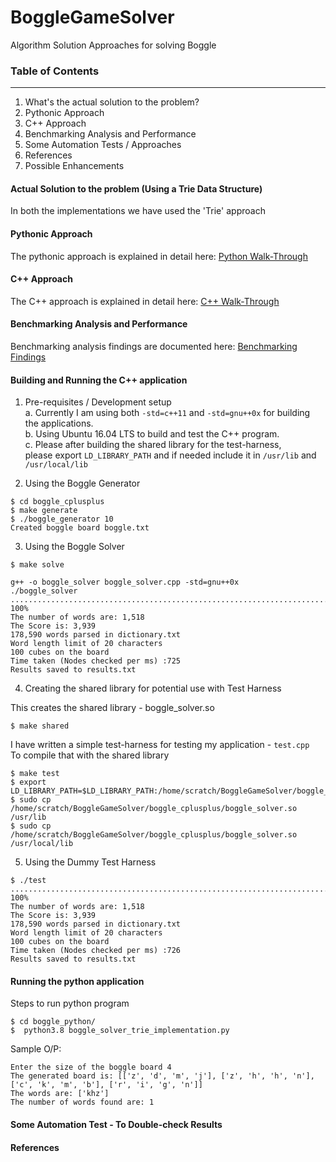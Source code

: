 # BoggleGameSolver    
Algorithm Solution Approaches for solving Boggle       


### Table of Contents
----------------------
1. What's the actual solution to the problem?     
2. Pythonic Approach     
3. C++ Approach     
4. Benchmarking Analysis and Performance   
5. Some Automation Tests / Approaches
6. References
7. Possible Enhancements

#### Actual Solution to the problem (Using a Trie Data Structure)           
In both the implementations we have used the 'Trie' approach                            

#### Pythonic Approach            
The pythonic approach is explained in detail here: [Python Walk-Through](https://github.com/hariharanragothaman/BoggleGameSolver/blob/master/python-implementation.md)                 

#### C++ Approach    
The C++ approach is explained in detail here: [C++ Walk-Through](https://github.com/hariharanragothaman/BoggleGameSolver/blob/master/cplusplus_implementations.md)                  


#### Benchmarking Analysis and Performance          
Benchmarking analysis findings are documented here: [Benchmarking Findings](https://github.com/hariharanragothaman/BoggleGameSolver/blob/master/benchmarking.md)          

#### Building and Running the C++ application   
1. Pre-requisites / Development setup               
      a. Currently I am using both `-std=c++11` and `-std=gnu++0x` for building the applications.          
      b. Using Ubuntu 16.04 LTS to build and test the C++ program.          
      c. Please after building the shared library for the test-harness,    
         please export `LD_LIBRARY_PATH` and if needed include it in `/usr/lib` and `/usr/local/lib`     


2. Using the Boggle Generator   
```
$ cd boggle_cplusplus
$ make generate
$ ./boggle_generator 10
Created boggle board boggle.txt
```

3. Using the Boggle Solver
```
$ make solve

g++ -o boggle_solver boggle_solver.cpp -std=gnu++0x
./boggle_solver
.................................................................................................... 100%
The number of words are: 1,518
The Score is: 3,939
178,590 words parsed in dictionary.txt
Word length limit of 20 characters
100 cubes on the board
Time taken (Nodes checked per ms) :725
Results saved to results.txt
```

4. Creating the shared library for potential use with Test Harness    

This creates the shared library - boggle_solver.so
```
$ make shared
```
I have written a simple test-harness for testing my application - `test.cpp`      
To compile that with the shared library

```
$ make test
$ export LD_LIBRARY_PATH=$LD_LIBRARY_PATH:/home/scratch/BoggleGameSolver/boggle_cplusplus/boggle_solver.so
$ sudo cp /home/scratch/BoggleGameSolver/boggle_cplusplus/boggle_solver.so /usr/lib
$ sudo cp /home/scratch/BoggleGameSolver/boggle_cplusplus/boggle_solver.so /usr/local/lib
```

5. Using the Dummy Test Harness   
```
$ ./test
.................................................................................................... 100%
The number of words are: 1,518
The Score is: 3,939
178,590 words parsed in dictionary.txt
Word length limit of 20 characters
100 cubes on the board
Time taken (Nodes checked per ms) :726
Results saved to results.txt
```

#### Running the python application          

Steps to run python program      
```
$ cd boggle_python/
$  python3.8 boggle_solver_trie_implementation.py
```
Sample O/P:

```
Enter the size of the boggle board 4
The generated board is: [['z', 'd', 'm', 'j'], ['z', 'h', 'h', 'n'], ['c', 'k', 'm', 'b'], ['r', 'i', 'g', 'n']]
The words are: ['khz']
The number of words found are: 1
```

#### Some Automation Test - To Double-check Results     






#### References     



